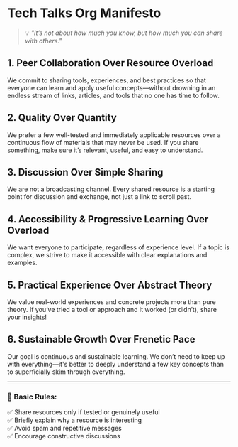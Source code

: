 # Tech Talks Org Manifesto
> 💡 _"It’s not about how much you know, but how much you can share with others."_
> 
## 1. Peer Collaboration Over Resource Overload

We commit to sharing tools, experiences, and best practices so that everyone can learn and apply useful concepts—without drowning in an endless stream of links, articles, and tools that no one has time to follow.

## 2. Quality Over Quantity

We prefer a few well-tested and immediately applicable resources over a continuous flow of materials that may never be used. If you share something, make sure it’s relevant, useful, and easy to understand.

## 3. Discussion Over Simple Sharing

We are not a broadcasting channel. Every shared resource is a starting point for discussion and exchange, not just a link to scroll past.

## 4. Accessibility & Progressive Learning Over Overload

We want everyone to participate, regardless of experience level. If a topic is complex, we strive to make it accessible with clear explanations and examples.

## 5. Practical Experience Over Abstract Theory

We value real-world experiences and concrete projects more than pure theory. If you’ve tried a tool or approach and it worked (or didn’t), share your insights!

## 6. Sustainable Growth Over Frenetic Pace

Our goal is continuous and sustainable learning. We don’t need to keep up with everything—it's better to deeply understand a few key concepts than to superficially skim through everything.

---

### 📌 Basic Rules:

✅ Share resources only if tested or genuinely useful  
✅ Briefly explain why a resource is interesting  
✅ Avoid spam and repetitive messages  
✅ Encourage constructive discussions
